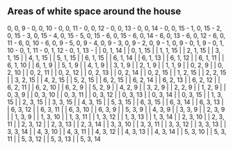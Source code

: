 ## Areas of white space around the house
0, 0, 9 - 
0, 0, 10 - 
0, 0, 11 - 
0, 0, 12 - 
0, 0, 13 - 
0, 0, 14 - 
0, 0, 15 - 
1, 0, 15 - 
2, 0, 15 - 
3, 0, 15 - 
4, 0, 15 - 
5, 0, 15 - 
6, 0, 15 - 
6, 0, 14 - 
6, 0, 13 - 
6, 0, 12 - 
6, 0, 11 - 
6, 0, 10 - 
6, 0, 9 - 
5, 0, 9 - 
4, 0, 9 - 
3, 0, 9 - 
2, 0, 9 - 
1, 0, 9 - 
0, 1, 9 -
0, 1, 10 - 
0, 1, 11 - 
0, 1, 12 - 
0, 1, 13 - 
| | 0, 1, 14
| | 0, 1, 15
| | 1, 1, 15
| | 2, 1, 15
| | 3, 1, 15
| | 4, 1, 15
| | 5, 1, 15
| | 6, 1, 15
| | 6, 1, 14
| | 6, 1, 13
| | 6, 1, 12
| | 6, 1, 11
| | 6, 1, 10
| | 6, 1, 9
| | 5, 1, 9
| | 4, 1, 9
| | 3, 1, 9
| | 2, 1, 9
| | 1, 1, 9
| | 0, 2, 9
| | 0, 2, 10
| | 0, 2, 11
| | 0, 2, 12
| | 0, 2, 13
| | 0, 2, 14
| | 0, 2, 15
| | 1, 2, 15
| | 2, 2, 15
| | 3, 2, 15
| | 4, 2, 15
| | 5, 2, 15
| | 6, 2, 15
| | 6, 2, 14
| | 6, 2, 13
| | 6, 2, 12
| | 6, 2, 11
| | 6, 2, 10
| | 6, 2, 9
| | 5, 2, 9
| | 4, 2, 9
| | 3, 2, 9
| | 2, 2, 9
| | 1, 2, 9
| | 0, 3, 9
| | 0, 3, 10
| | 0, 3, 11
| | 0, 3, 12
| | 0, 3, 13
| | 0, 3, 14
| | 0, 3, 15
| | 1, 3, 15
| | 2, 3, 15
| | 3, 3, 15
| | 4, 3, 15
| | 5, 3, 15
| | 6, 3, 15
| | 6, 3, 14
| | 6, 3, 13
| | 6, 3, 12
| | 6, 3, 11
| | 6, 3, 10
| | 6, 3, 9
| | 5, 3, 9
| | 4, 3, 9
| | 3, 3, 9
| | 2, 3, 9
| | 1, 3, 9
| | 1, 3, 10
| | 1, 3, 11
| | 1, 3, 12
| | 1, 3, 13
| | 1, 3, 14
| | 2, 3, 10
| | 2, 3, 11
| | 2, 3, 12
| | 2, 3, 13
| | 2, 3, 14
| | 3, 3, 10
| | 3, 3, 11
| | 3, 3, 12
| | 3, 3, 13
| | 3, 3, 14
| | 4, 3, 10
| | 4, 3, 11
| | 4, 3, 12
| | 4, 3, 13
| | 4, 3, 14
| | 5, 3, 10
| | 5, 3, 11
| | 5, 3, 12
| | 5, 3, 13
| | 5, 3, 14
